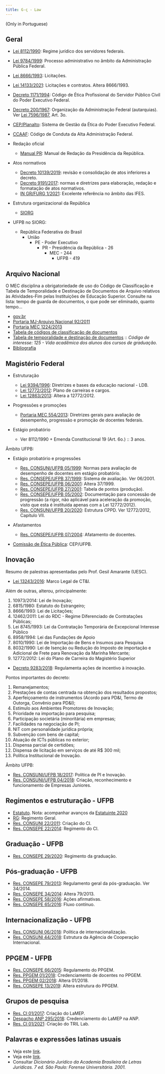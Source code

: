 ```yaml
---
title: G-ς - Law
---
```


(Only in Portuguese)

## Geral

- [Lei 8112/1990](http://www.planalto.gov.br/ccivil_03/leis/l8112cons.htm): Regime jurídico dos servidores federais.
- [Lei 9784/1999](https://www.planalto.gov.br/ccivil_03/LEIS/L9784.htm): Processo administrativo no âmbito da Administração Pública Federal.
- [Lei 8666/1993](http://www.planalto.gov.br/ccivil_03/Leis/L8666cons.htm): Licitações.
- [Lei 14133/2021](http://www.planalto.gov.br/ccivil_03/_Ato2019-2022/2021/Lei/L14133.htm#art193): Licitações e contratos. Altera 8666/1993.
- [Decreto 1171/1994](https://www.gov.br/inpi/pt-br/governanca/integridade-publica/etica/arquivos/documentos/cdigodeeticadoservidorpublicofederal1.pdf): Código de Ética Profissional do Servidor Público Civil do Poder Executivo Federal.
- [Decreto 200/1967](https://www.planalto.gov.br/ccivil_03/decreto-lei/Del0200.htm): Organização da Administração Federal (autarquias). Ver [Lei 7596/1987](https://www.planalto.gov.br/ccivil_03/LEIS/L7596.htm#art1), Art. 3o.
- [CEP/Planalto](https://www.gov.br/planalto/pt-br/assuntos/etica-publica/cep): Sistema de Gestão da Ética do Poder Executivo Federal.
- [CCAAF](http://www.planalto.gov.br/ccivil_03/codigos/codi_conduta/cod_conduta.htm#:~:text=Este%20Código%2C%20antes%20de%20tudo,na%20condução%20da%20coisa%20pública.): Código de Conduta da Alta Administração Federal.

- Redação oficial

	- [Manual PR](../_media/files/leis/manual-redacao-presidencia.pdf): Manual de Redação da Presidência da República.

- Atos normativos

	- [Decreto 10139/2019](http://www.planalto.gov.br/ccivil_03/_ato2019-2022/2019/decreto/D10139.htm): revisão e consolidação de atos inferiores a decreto.
	- [Decreto 9191/2017](http://www.planalto.gov.br/ccivil_03/_ato2015-2018/2017/decreto/d9191.htm): normas e diretrizes para elaboração, redação e formatação de atos normativos.
	- [IN GR/FURG 1/2021](https://conselhos.furg.br/arquivos/Documentos/Instrucao_Normativa_1_2021.pdf): Excelente referência no âmbito das IFES.

- Estrutura organizacional da República

	- [SIORG](https://siorg.gov.br/siorg-cidadao-webapp/resources/app/organograma.html)
	
- UFPB no SIORG:
	- República Federativa do Brasil
		- União
			- PE - Poder Executivo
				- PR - Presidência da República - 26
					- MEC - 244
						- UFPB - 419
	

	
## Arquivo Nacional

O MEC disciplina a obrigatoriedade de uso do Código de Classificação e Tabela de Temporalidade e Destinação de Documentos de Arquivo relativos às Atividades-Fim pelas Instituições de Educação Superior. Consulte na lista: tempo de guarda de documentos, o que pode ser eliminado, quanto tempo... 

- [gov.br](https://www.gov.br/arquivonacional/pt-br/servicos/gestao-de-documentos/orientacao-tecnica-1/codigo-de-classificacao-e-tabela-de-temporalidade-e-destinacao-de-documentos-de-arquivo)
- [Portaria MJ-Arquivo Nacional 92/2011](http://antigo.arquivonacional.gov.br/images/conteudo/servicos_ao_governo/Codigos_tabelas/portaria_an_n92_23_09_2011.pdf)
- [Portaria MEC 1224/2013](https://pesquisa.in.gov.br/imprensa/jsp/visualiza/index.jsp?data=19/12/2013&jornal=1&pagina=105&totalArquivos=384)
- [Tabela de códigos de classificação de documentos](http://antigo.arquivonacional.gov.br/images/conteudo/servicos_ao_governo/Codigos_tabelas/portaria_n0922011_codigo_de_classificacao_de_documentos_.pdf)
- [Tabela de temporalidade e destinação de documentos](http://antigo.arquivonacional.gov.br/images/conteudo/servicos_ao_governo/Codigos_tabelas/portaria_n0922011_tabela_de_temporalidade_e_destinao.pdf) :: _Código de interesse: 125 - Vida acadêmica dos alunos dos cursos de graduação._
- [Bibliografia](http://antigo.arquivonacional.gov.br/images/conteudo/servicos_ao_governo/Codigos_tabelas/portaria_n0922011_bibliografia_e_referencias.pdf)


## Magistério Federal

- Estruturação
	- [Lei 9394/1996](http://www.planalto.gov.br/ccivil_03/leis/L9394.htm): Diretrizes e bases da educação nacional - LDB. 
	- [Lei 12772/2012](http://www.planalto.gov.br/ccivil_03/_ato2011-2014/2012/lei/l12772.htm): Plano de carreiras e cargos.
	- [Lei 12863/2013](http://www.planalto.gov.br/ccivil_03/_Ato2011-2014/2013/Lei/L12863.htm): Altera a 12772/2012.

- Progressões e promoções
	- [Portaria MEC 554/2013](https://www.in.gov.br/materia/-/asset_publisher/Kujrw0TZC2Mb/content/id/30686939/do1-2013-06-21-portaria-n-554-de-20-de-junho-de-2013-30686935
): Diretrizes gerais para avaliação de desempenho, progressão e promoção de docentes federais.

- Estágio probatório
	- Ver 8112/1990 + Emenda Constitucional 19 (Art. 6o.) :: 3 anos.

Âmbito UFPB:

- Estágio probatório e progressões
	- [Res. CONSUNI/UFPB 05/1999](../_media/files/leis/resolucao-consuni-05-1999-normas-estagio-probatorio.pdf): Normas para avaliação de desempenho de docentes em estágio probatório.
	- [Res. CONSEPE/UFPB 37/1999](../_media/files/leis/resolucao-consepe-37-1999-progressao.pdf): Sistema de avaliação. Ver 06/2001.
	- [Res. CONSEPE/UFPB 06/2001](../_media/files/leis/resolucao-consepe-06-2001-progressao.pdf): Altera 37/1999.
	- [Res. CONSEPE/UFPB 27/2001](../_media/files/leis/resolucao-consepe-27-2001-progressao-tabela.pdf): Tabela de pontos (produção).
	- [Res. CONSEPE/UFPB 05/2002](../_media/files/leis/resolucao-consepe-05-2002-documentos.pdf): Documentação para concessão de progressão (a rigor, não aplicável para aceleração da promoção, visto que esta é instituída apenas com a Lei 12772/2012).
	- [Res. CONSUNI/UFPB 20/2020](../_media/files/leis/resolucao-consuni-20-2020-estrutura-cppd.pdf): Estrutura CPPD. Ver 12772/2012, Capítulo VII.

- Afastamentos
	- [Res. CONSEPE/UFPB 07/2004](../_media/files/leis/resolucao-consepe-07-2004-afastamento-docente.pdf): Afatamento de docentes.

- [Comissão de Ética Pública](https://www.ufpb.br/eticapublica): CEP/UFPB.

## Inovação

Resumo de palestras apresentadas pelo Prof. Gesil Amarante (UESC).

- [Lei 13243/2016](http://www.planalto.gov.br/CCIVIL_03/_Ato2015-2018/2016/Lei/L13243.htm): Marco Legal de CT&I.

Além de outras, alterou, principalmente:

1. 10973/2014: Lei de Inovação;
2. 6815/1980: Estatuto do Estrangeiro;
3. 8666/1993: Lei de Licitações;
4. 12462/2011: Lei do RDC - Regime Diferenciado de Contratações Públicas;
5. Lei 8745/1993: Lei da Contratação Temporária de Excepcional Interesse Público
6. 8958/1994: Lei das Fundações de Apoio
7. 8010/1990: Lei de Importação de Bens e Insumos para Pesquisa
8. 8032/1990: Lei de Isenção ou Redução do Imposto de importação e Adicional de Frete para Renovação da Marinha Mercante;
9. 12772/2012: Lei do Plano de Carreira do Magistério Superior

- [Decreto 9283/2018](http://www.planalto.gov.br/Ccivil_03/_Ato2015-2018/2018/Decreto/D9283.htm): Regulamenta ações de incentivo à inovação.

Pontos importantes do decreto: 

1. Remanejamentos;
2. Prestações de contas centrada na obtenção dos
resultados propostos;
3. Aperfeiçoamento de instrumentos (Acordo para
PD&I, Termo de Outorga, Convênio para PD&I);
4. Estímulo aos Ambientes Promotores de Inovação;
5. Prioridade na importação para pesquisa;
6. Participação societária (minoritária) em empresas;
7. Facilidades na negociação de PI;
8. NIT com personalidade jurídica própria;
9. Subvenção com bens de capital;
10. Atuação de ICTs públicas no exterior;
11. Dispensa parcial de certidões;
12. Dispensa de licitação em serviços de até R$ 300 mil;
13. Política Institucional de Inovação.

Âmbito UFPB:

- [Res. CONSUNI/UFPB 18/2017](../_media/files/leis/resolucao-consuni-18-2017-inovacao.pdf): Política de PI e Inovação.
- [Res. CONSUNI/UFPB 04/2018](../_media/files/leis/resolucao-conuni-04-2018-empresa-junior.pdf): Criação, reconhecimento e funcionamento de Empresas Juniores.

## Regimentos e estruturação - UFPB

- [Estatuto](../_media/files/leis/estatuto-ufpb.pdf). Nota: acompanhar avanços da [Estatuinte 2020](https://www.ufpb.br/estatuinte/)
- [RG](../_media/files/leis/regimento-geral-ufpb.pdf): Regimento Geral.
- [Res. CONSUNI 22/2011](../_media/files/leis/resolucao-consuni-22-2011-criacao-ci.pdf): Criação do CI.
- [Res. CONSEPE 22/2014](../_media/files/leis/resolucao-consepe-22-2014-regimento-ci.pdf): Regimento do CI.

## Graduação - UFPB

- [Res. CONSEPE 29/2020](../_media/files/leis/resolucao-consepe-29-2020-regimento-graduacao.pdf): Regimento da graduação.
 
## Pós-graduação - UFPB

- [Res. CONSEPE 79/2013](../_media/files/leis/resolucao-consepe-79-2013-regulamento-geral-pos.pdf): Regulamento geral da pós-graduação. Ver 34/2014.
- [Res. CONSEPE 34/2014](../_media/files/leis/resolucao-consepe-79-2013-regulamento-geral-pos-alteracoes.pdf): Altera 79/2013.
- [Res. CONSEPE 58/2016](../_media/files/leis/resolucao-consepe-58-2016-acoes-afirmativas-pos.pdf): Ações afirmativas.
- [Res. CONSEPE 65/2016](../_media/files/leis/resolucao-consepe-65-2016-fluxo-continuo-pos.pdf): Fluxo contínuo.

## Internacionalização - UFPB

- [Res. CONSUNI 06/2018](../_media/files/leis/resolucao-consuni-06-2018-internacionalizacao.pdf): Política de internacionalização.
- [Res. CONSUNI 44/2018](../_media/files/leis/resolucao-consuni-44-2018-criacao-da-aci.pdf): Estrutura da Agência de Cooperação Internacional.

## PPGEM - UFPB

- [Res. CONSEPE 66/2015](../_media/files/leis/resolucao-consepe-66-2015-regulamento-ppgem-novo.pdf): Regulamento do PPGEM.
- [Res. PPGEM 01/2018](../_media/files/leis/resolucao-ppgem-01-2018-credenciamento-docentes.pdf): Credenciamento de docentes no PPGEM.
- [Res. PPGEM 02/2018](../_media/files/leis/resolucao-ppgem-02-2018-credenciamento-docentes-alteracao.pdf): Altera 01/2018.
- [Res. CONSEPE 13/2019](../_media/files/leis/resolucao-consepe-13-2019-estrutura-ppgem.pdf): Altera estrutura do PPGEM.

## Grupos de pesquisa

- [Res. CI 01/2017](../_media/files/leis/resolucao-ci-01-2017-criacao-lamep.pdf): Criação do LaMEP.
- [Despacho ANP 295/2018](http://lamep.ci.ufpb.br/wp-content/uploads/2018/03/dou-anp-lamep.pdf?x72015): Credenciamento do LaMEP na ANP.
- [Res. CI 01/2021](../_media/files/leis/resolucao-ci-01-2021-criacao-tril.pdf): Criação do TRIL Lab.

## Palavras e expressões latinas usuais

- Veja este [link](https://www.soleis.adv.br/expressoeslatinas.htm).
- Veja este [link](http://www.aultimaarcadenoe.com.br/palavras-e-expressoes/).
- Consultar _Dicionário Jurídico da Academia Brasileira de Letras Jurídicas. 7 ed. São Paulo: Forense Universitária. 2001._	
